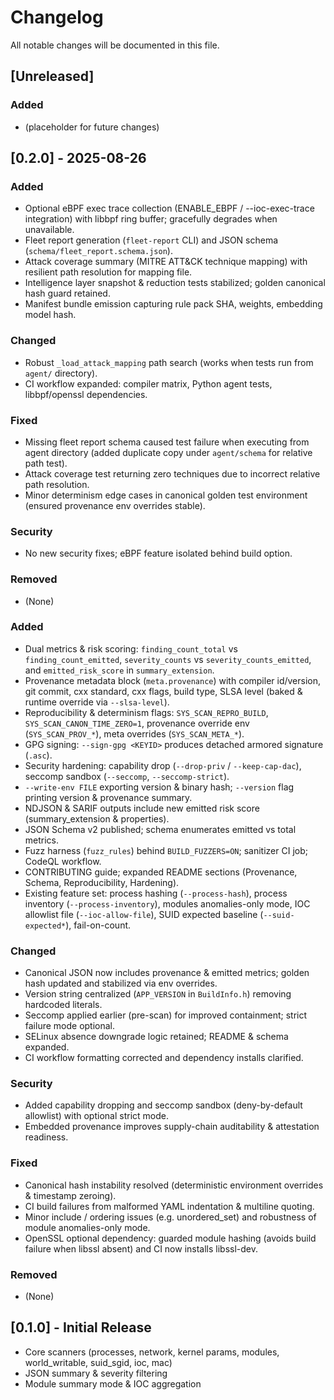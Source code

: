 # Changelog

All notable changes will be documented in this file.

## [Unreleased]
### Added
- (placeholder for future changes)

## [0.2.0] - 2025-08-26
### Added
 - Optional eBPF exec trace collection (ENABLE_EBPF / --ioc-exec-trace integration) with libbpf ring buffer; gracefully degrades when unavailable.
 - Fleet report generation (`fleet-report` CLI) and JSON schema (`schema/fleet_report.schema.json`).
 - Attack coverage summary (MITRE ATT&CK technique mapping) with resilient path resolution for mapping file.
 - Intelligence layer snapshot & reduction tests stabilized; golden canonical hash guard retained.
 - Manifest bundle emission capturing rule pack SHA, weights, embedding model hash.
### Changed
 - Robust `_load_attack_mapping` path search (works when tests run from `agent/` directory).
 - CI workflow expanded: compiler matrix, Python agent tests, libbpf/openssl dependencies.
### Fixed
 - Missing fleet report schema caused test failure when executing from agent directory (added duplicate copy under `agent/schema` for relative path test).
 - Attack coverage test returning zero techniques due to incorrect relative path resolution.
 - Minor determinism edge cases in canonical golden test environment (ensured provenance env overrides stable).
### Security
 - No new security fixes; eBPF feature isolated behind build option.
### Removed
 - (None)
### Added
 - Dual metrics & risk scoring: `finding_count_total` vs `finding_count_emitted`, `severity_counts` vs `severity_counts_emitted`, and `emitted_risk_score` in `summary_extension`.
 - Provenance metadata block (`meta.provenance`) with compiler id/version, git commit, cxx standard, cxx flags, build type, SLSA level (baked & runtime override via `--slsa-level`).
 - Reproducibility & determinism flags: `SYS_SCAN_REPRO_BUILD`, `SYS_SCAN_CANON_TIME_ZERO=1`, provenance override env (`SYS_SCAN_PROV_*`), meta overrides (`SYS_SCAN_META_*`).
 - GPG signing: `--sign-gpg <KEYID>` produces detached armored signature (`.asc`).
 - Security hardening: capability drop (`--drop-priv` / `--keep-cap-dac`), seccomp sandbox (`--seccomp`, `--seccomp-strict`).
 - `--write-env FILE` exporting version & binary hash; `--version` flag printing version & provenance summary.
 - NDJSON & SARIF outputs include new emitted risk score (summary_extension & properties).
 - JSON Schema v2 published; schema enumerates emitted vs total metrics.
 - Fuzz harness (`fuzz_rules`) behind `BUILD_FUZZERS=ON`; sanitizer CI job; CodeQL workflow.
 - CONTRIBUTING guide; expanded README sections (Provenance, Schema, Reproducibility, Hardening).
 - Existing feature set: process hashing (`--process-hash`), process inventory (`--process-inventory`), modules anomalies-only mode, IOC allowlist file (`--ioc-allow-file`), SUID expected baseline (`--suid-expected*`), fail-on-count.

### Changed
 - Canonical JSON now includes provenance & emitted metrics; golden hash updated and stabilized via env overrides.
 - Version string centralized (`APP_VERSION` in `BuildInfo.h`) removing hardcoded literals.
 - Seccomp applied earlier (pre-scan) for improved containment; strict failure mode optional.
 - SELinux absence downgrade logic retained; README & schema expanded.
 - CI workflow formatting corrected and dependency installs clarified.

### Security
 - Added capability dropping and seccomp sandbox (deny-by-default allowlist) with optional strict mode.
 - Embedded provenance improves supply-chain auditability & attestation readiness.

### Fixed
 - Canonical hash instability resolved (deterministic environment overrides & timestamp zeroing).
 - CI build failures from malformed YAML indentation & multiline quoting.
 - Minor include / ordering issues (e.g. unordered_set) and robustness of module anomalies-only mode.
 - OpenSSL optional dependency: guarded module hashing (avoids build failure when libssl absent) and CI now installs libssl-dev.

### Removed
 - (None)

## [0.1.0] - Initial Release
- Core scanners (processes, network, kernel params, modules, world_writable, suid_sgid, ioc, mac)
- JSON summary & severity filtering
- Module summary mode & IOC aggregation
